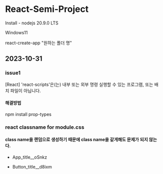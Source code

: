 # React-Semi-Project

Install - nodejs 20.9.0 LTS

Windows11

react-create-app "원하는 폴더 명"

## 2023-10-31 
### issue1 

[React] 'react-scripts'은(는) 내부 또는 외부 명령 실행할 수 있는 프로그램, 또는 배치 파일이 아닙니다.

#### 해결방법
npm install prop-types


### react classname for module.css

#### class name을 랜덤으로 생성하기 때문에 class name을 같게해도 문제가 되지 않는다.
- App_title__oSnkz

- Button_title__d8ixm
